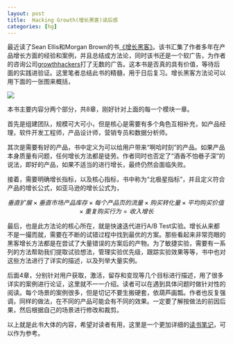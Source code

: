 ```yaml
---
layout: post
title:  Hacking Growth(增长黑客)读后感
categories: [hg]
---
```




最近读了Sean Ellis和Morgan Brown的书[《增长黑客》](https://book.douban.com/subject/27593848//)。该书汇集了作者多年在产品增长方面的经验和案例，并且总结成方法论，同时该书还是一个软广告，为作者的咨询公司[growthhackers](http://growthhackers.com/)打了无数的广告。这本书是否真的具有价值，等待后面的实践进验证。这里笔者总结此书的精髓，用于日后复习。增长黑客方法论可以用下面的一张图来概括，

![](F:\my.git\github\bourneli.github.io\img\growth-summary.jpg)

本书主要内容分两个部分，共8章，刚好针对上面的每一个模块一章。



首先是组建团队，规模可大可小，但是核心是需要有多个角色互相补充，如产品经理，软件开发工程师，产品设计师，营销专员和数据分析师。

其次是需要有好的产品，书中定义为可以给用户带来“啊哈时刻”的产品。如果产品本身质量有问题，任何增长方法都是徒劳。作者同时也否定了“酒香不怕巷子深”的说法，即好的产品，如果不适当的进行增长，最终仍然会面临失败。

接着，需要明确增长指标，以及核心指标，书中称为“北极星指标”，并且定义符合产品的增长公式，如亚马逊的增长公式为，

$$
垂直扩展 \times 垂直市场产品库存 \times 每个产品页的流量 \times 购买转化量 \times 平均购买价值 \times 重复购买行为 = 收入增长
$$

最后，也是此方法论的核心所在，就是快速迭代进行A/B Test实验。增长从来都不是一撮而就，需要在不断的试错过程中找到最优的方案。那些看起来非常亮眼的黑客增长方法都是在尝试了大量错误的方案后的产物。为了敏捷实验，需要有一系列的方法帮助我们提取试验想法，管理实验优先级，跟踪实验效果等等，书中也对这些方法进行了详实的描述，以及列举大量实例。

后面4章，分别针对用户获取，激活，留存和变现等几个目标进行描述，用了很多详实的案例进行论证，这里就不一一介绍。读者可以在遇到具体问题时做针对性的阅读。每个场景的案例很多，但是切记不要生搬硬套，依葫芦画瓢。作者也反复强调，同样的做法，在不同的产品可能会有不同的效果。一定要了解按做法的前因后果，然后根据自己的场景进行修改和裁剪。

以上就是此书大体的内容，希望对读者有用，这里是一个更加详细的[读书笔记](http://waimaodog.com/growth-hacker-note)，可以作为参考。

